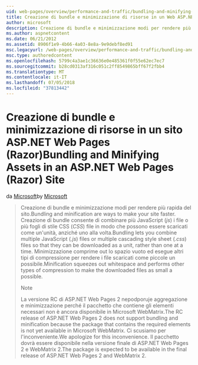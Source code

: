 ```yaml
---
uid: web-pages/overview/performance-and-traffic/bundling-and-minifying-assets-in-an-aspnet-web-pages-razor-site
title: Creazione di bundle e minimizzazione di risorse in un Web ASP.NET le pagine del sito (Razor) | Microsoft Docs
author: microsoft
description: Creazione di bundle e minimizzazione modi per rendere più rapida del sito. Creazione di bundle consente di combinare più file JavaScript (js) o più fogli di stile CSS (...
ms.author: aspnetcontent
ms.date: 06/21/2012
ms.assetid: 8906f1e9-4b66-4a03-8e8a-9e9debf8ed91
msc.legacyurl: /web-pages/overview/performance-and-traffic/bundling-and-minifying-assets-in-an-aspnet-web-pages-razor-site
msc.type: authoredcontent
ms.openlocfilehash: 5799c4a3ae1c36636e0e485361f0f55e62ec7ec7
ms.sourcegitcommit: b28cd0313af316c051c2ff8549865bff67f2fbb4
ms.translationtype: MT
ms.contentlocale: it-IT
ms.lasthandoff: 07/05/2018
ms.locfileid: "37813442"
---
```

<a name="bundling-and-minifying-assets-in-an-aspnet-web-pages-razor-site"></a><span data-ttu-id="db99d-104">Creazione di bundle e minimizzazione di risorse in un sito ASP.NET Web Pages (Razor)</span><span class="sxs-lookup"><span data-stu-id="db99d-104">Bundling and Minifying Assets in an ASP.NET Web Pages (Razor) Site</span></span>
====================
<span data-ttu-id="db99d-105">da [Microsoft](https://github.com/microsoft)</span><span class="sxs-lookup"><span data-stu-id="db99d-105">by [Microsoft](https://github.com/microsoft)</span></span>

> <span data-ttu-id="db99d-106">Creazione di bundle e minimizzazione modi per rendere più rapida del sito.</span><span class="sxs-lookup"><span data-stu-id="db99d-106">Bundling and minification are ways to make your site faster.</span></span> <span data-ttu-id="db99d-107">Creazione di bundle consente di combinare più JavaScript (*js*) i file o più fogli di stile CSS (*CSS*) file in modo che possono essere scaricati come un'unità, anziché uno alla volta.</span><span class="sxs-lookup"><span data-stu-id="db99d-107">Bundling lets you combine multiple JavaScript (*.js*) files or multiple cascading style sheet (*.css*) files so that they can be downloaded as a unit, rather than one at a time.</span></span> <span data-ttu-id="db99d-108">Minimizzazione comprime out lo spazio vuoto ed esegue altri tipi di compressione per rendere i file scaricati come piccole un possibile.</span><span class="sxs-lookup"><span data-stu-id="db99d-108">Minification squeezes out whitespace and performs other types of compression to make the downloaded files as small a possible.</span></span>
> 
> > [!NOTE]
> > <span data-ttu-id="db99d-109">La versione RC di ASP.NET Web Pages 2 nepodporuje aggregazione e minimizzazione perché il pacchetto che contiene gli elementi necessari non è ancora disponibile in Microsoft WebMatrix.</span><span class="sxs-lookup"><span data-stu-id="db99d-109">The RC release of ASP.NET Web Pages 2 does not support bundling and minification because the package that contains the required elements is not yet available in Microsoft WebMatrix.</span></span> <span data-ttu-id="db99d-110">Ci scusiamo per l'inconveniente.</span><span class="sxs-lookup"><span data-stu-id="db99d-110">We apologize for this inconvenience.</span></span> <span data-ttu-id="db99d-111">Il pacchetto dovrà essere disponibile nella versione finale di ASP.NET Web Pages 2 e WebMatrix 2.</span><span class="sxs-lookup"><span data-stu-id="db99d-111">The package is expected to be available in the final release of ASP.NET Web Pages 2 and WebMatrix 2.</span></span>
